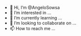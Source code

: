 - 👋 Hi, I’m @AngeloSowsa
- 👀 I’m interested in ...
- 🌱 I’m currently learning ...
- 💞️ I’m looking to collaborate on ...
- 📫 How to reach me ...

<!---
AngeloSowsa/AngeloSowsa is a ✨ special ✨ repository because its `README.md` (this file) appears on your GitHub profile.
You can click the Preview link to take a look at your changes.
--->
